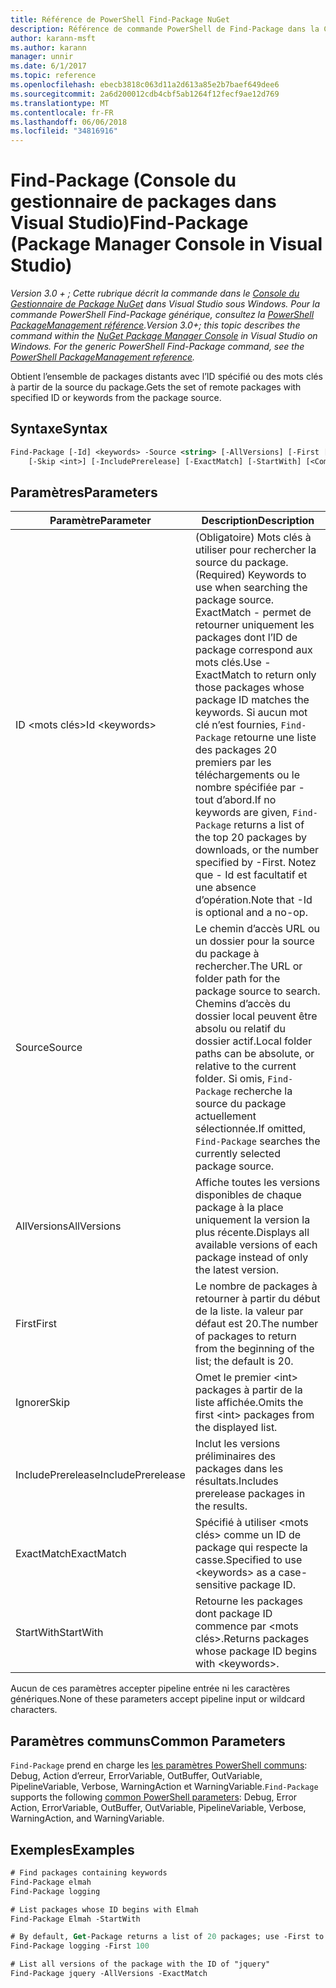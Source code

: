 ```yaml
---
title: Référence de PowerShell Find-Package NuGet
description: Référence de commande PowerShell de Find-Package dans la Console du Gestionnaire de Package NuGet dans Visual Studio.
author: karann-msft
ms.author: karann
manager: unnir
ms.date: 6/1/2017
ms.topic: reference
ms.openlocfilehash: ebecb3818c063d11a2d613a85e2b7baef649dee6
ms.sourcegitcommit: 2a6d200012cdb4cbf5ab1264f12fecf9ae12d769
ms.translationtype: MT
ms.contentlocale: fr-FR
ms.lasthandoff: 06/06/2018
ms.locfileid: "34816916"
---
```

# <a name="find-package-package-manager-console-in-visual-studio"></a><span data-ttu-id="5117c-103">Find-Package (Console du gestionnaire de packages dans Visual Studio)</span><span class="sxs-lookup"><span data-stu-id="5117c-103">Find-Package (Package Manager Console in Visual Studio)</span></span>

<span data-ttu-id="5117c-104">*Version 3.0 + ; Cette rubrique décrit la commande dans le [Console du Gestionnaire de Package NuGet](package-manager-console.md) dans Visual Studio sous Windows. Pour la commande PowerShell Find-Package générique, consultez la [PowerShell PackageManagement référence](/powershell/module/packagemanagement/?view=powershell-6).*</span><span class="sxs-lookup"><span data-stu-id="5117c-104">*Version 3.0+; this topic describes the command within the [NuGet Package Manager Console](package-manager-console.md) in Visual Studio on Windows. For the generic PowerShell Find-Package command, see the [PowerShell PackageManagement reference](/powershell/module/packagemanagement/?view=powershell-6).*</span></span>

<span data-ttu-id="5117c-105">Obtient l’ensemble de packages distants avec l’ID spécifié ou des mots clés à partir de la source du package.</span><span class="sxs-lookup"><span data-stu-id="5117c-105">Gets the set of remote packages with specified ID or keywords from the package source.</span></span>

## <a name="syntax"></a><span data-ttu-id="5117c-106">Syntaxe</span><span class="sxs-lookup"><span data-stu-id="5117c-106">Syntax</span></span>

```ps
Find-Package [-Id] <keywords> -Source <string> [-AllVersions] [-First [<int>]]
    [-Skip <int>] [-IncludePrerelease] [-ExactMatch] [-StartWith] [<CommonParameters>]
```

## <a name="parameters"></a><span data-ttu-id="5117c-107">Paramètres</span><span class="sxs-lookup"><span data-stu-id="5117c-107">Parameters</span></span>

| <span data-ttu-id="5117c-108">Paramètre</span><span class="sxs-lookup"><span data-stu-id="5117c-108">Parameter</span></span> | <span data-ttu-id="5117c-109">Description</span><span class="sxs-lookup"><span data-stu-id="5117c-109">Description</span></span> |
| --- | --- |
| <span data-ttu-id="5117c-110">ID &lt;mots clés&gt;</span><span class="sxs-lookup"><span data-stu-id="5117c-110">Id &lt;keywords&gt;</span></span> | <span data-ttu-id="5117c-111">(Obligatoire) Mots clés à utiliser pour rechercher la source du package.</span><span class="sxs-lookup"><span data-stu-id="5117c-111">(Required) Keywords to use when searching the package source.</span></span> <span data-ttu-id="5117c-112">ExactMatch - permet de retourner uniquement les packages dont l’ID de package correspond aux mots clés.</span><span class="sxs-lookup"><span data-stu-id="5117c-112">Use -ExactMatch to return only those packages whose package ID matches the keywords.</span></span> <span data-ttu-id="5117c-113">Si aucun mot clé n’est fournies, `Find-Package` retourne une liste des packages 20 premiers par les téléchargements ou le nombre spécifiée par - tout d’abord.</span><span class="sxs-lookup"><span data-stu-id="5117c-113">If no keywords are given, `Find-Package` returns a list of the top 20 packages by downloads, or the number specified by -First.</span></span> <span data-ttu-id="5117c-114">Notez que - Id est facultatif et une absence d’opération.</span><span class="sxs-lookup"><span data-stu-id="5117c-114">Note that -Id is optional and a no-op.</span></span> |
| <span data-ttu-id="5117c-115">Source</span><span class="sxs-lookup"><span data-stu-id="5117c-115">Source</span></span> | <span data-ttu-id="5117c-116">Le chemin d’accès URL ou un dossier pour la source du package à rechercher.</span><span class="sxs-lookup"><span data-stu-id="5117c-116">The URL or folder path for the package source to search.</span></span> <span data-ttu-id="5117c-117">Chemins d’accès du dossier local peuvent être absolu ou relatif du dossier actif.</span><span class="sxs-lookup"><span data-stu-id="5117c-117">Local folder paths can be absolute, or relative to the current folder.</span></span> <span data-ttu-id="5117c-118">Si omis, `Find-Package` recherche la source du package actuellement sélectionnée.</span><span class="sxs-lookup"><span data-stu-id="5117c-118">If omitted, `Find-Package` searches the currently selected package source.</span></span> |
| <span data-ttu-id="5117c-119">AllVersions</span><span class="sxs-lookup"><span data-stu-id="5117c-119">AllVersions</span></span> | <span data-ttu-id="5117c-120">Affiche toutes les versions disponibles de chaque package à la place uniquement la version la plus récente.</span><span class="sxs-lookup"><span data-stu-id="5117c-120">Displays all available versions of each package instead of only the latest version.</span></span> |
| <span data-ttu-id="5117c-121">First</span><span class="sxs-lookup"><span data-stu-id="5117c-121">First</span></span> | <span data-ttu-id="5117c-122">Le nombre de packages à retourner à partir du début de la liste. la valeur par défaut est 20.</span><span class="sxs-lookup"><span data-stu-id="5117c-122">The number of packages to return from the beginning of the list; the default is 20.</span></span> |
| <span data-ttu-id="5117c-123">Ignorer</span><span class="sxs-lookup"><span data-stu-id="5117c-123">Skip</span></span> | <span data-ttu-id="5117c-124">Omet le premier &lt;int&gt; packages à partir de la liste affichée.</span><span class="sxs-lookup"><span data-stu-id="5117c-124">Omits the first &lt;int&gt; packages from the displayed list.</span></span>  |
| <span data-ttu-id="5117c-125">IncludePrerelease</span><span class="sxs-lookup"><span data-stu-id="5117c-125">IncludePrerelease</span></span> | <span data-ttu-id="5117c-126">Inclut les versions préliminaires des packages dans les résultats.</span><span class="sxs-lookup"><span data-stu-id="5117c-126">Includes prerelease packages in the results.</span></span> |
| <span data-ttu-id="5117c-127">ExactMatch</span><span class="sxs-lookup"><span data-stu-id="5117c-127">ExactMatch</span></span> | <span data-ttu-id="5117c-128">Spécifié à utiliser &lt;mots clés&gt; comme un ID de package qui respecte la casse.</span><span class="sxs-lookup"><span data-stu-id="5117c-128">Specified to use &lt;keywords&gt; as a case-sensitive package ID.</span></span> |
| <span data-ttu-id="5117c-129">StartWith</span><span class="sxs-lookup"><span data-stu-id="5117c-129">StartWith</span></span> | <span data-ttu-id="5117c-130">Retourne les packages dont package ID commence par &lt;mots clés&gt;.</span><span class="sxs-lookup"><span data-stu-id="5117c-130">Returns packages whose package ID begins with &lt;keywords&gt;.</span></span> |

<span data-ttu-id="5117c-131">Aucun de ces paramètres accepter pipeline entrée ni les caractères génériques.</span><span class="sxs-lookup"><span data-stu-id="5117c-131">None of these parameters accept pipeline input or wildcard characters.</span></span>

## <a name="common-parameters"></a><span data-ttu-id="5117c-132">Paramètres communs</span><span class="sxs-lookup"><span data-stu-id="5117c-132">Common Parameters</span></span>

<span data-ttu-id="5117c-133">`Find-Package` prend en charge les [les paramètres PowerShell communs](http://go.microsoft.com/fwlink/?LinkID=113216): Debug, Action d’erreur, ErrorVariable, OutBuffer, OutVariable, PipelineVariable, Verbose, WarningAction et WarningVariable.</span><span class="sxs-lookup"><span data-stu-id="5117c-133">`Find-Package` supports the following [common PowerShell parameters](http://go.microsoft.com/fwlink/?LinkID=113216): Debug, Error Action, ErrorVariable, OutBuffer, OutVariable, PipelineVariable, Verbose, WarningAction, and WarningVariable.</span></span>

## <a name="examples"></a><span data-ttu-id="5117c-134">Exemples</span><span class="sxs-lookup"><span data-stu-id="5117c-134">Examples</span></span>

```ps
# Find packages containing keywords
Find-Package elmah
Find-Package logging

# List packages whose ID begins with Elmah
Find-Package Elmah -StartWith

# By default, Get-Package returns a list of 20 packages; use -First to show more
Find-Package logging -First 100

# List all versions of the package with the ID of "jquery"
Find-Package jquery -AllVersions -ExactMatch
```
